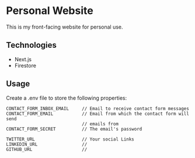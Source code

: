 # Personal Website


This is my front-facing website for personal use.

## Technologies

* Next.js
* Firestore

## Usage

Create a .env file to store the following properties:

```
CONTACT_FORM_INBOX_EMAIL     // Email to receive contact form messages
CONTACT_FORM_EMAIL           // Email from which the contact form will send
                             // emails from
CONTACT_FORM_SECRET          // The email's password

TWITTER_URL                  // Your social Links
LINKEDIN_URL                 //
GITHUB_URL                   //
```